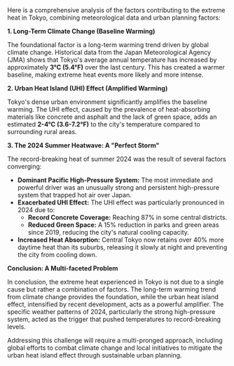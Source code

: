 Here is a comprehensive analysis of the factors contributing to the extreme heat in Tokyo, combining meteorological data and urban planning factors:

**1. Long-Term Climate Change (Baseline Warming)**

The foundational factor is a long-term warming trend driven by global climate change. Historical data from the Japan Meteorological Agency (JMA) shows that Tokyo's average annual temperature has increased by approximately **3°C (5.4°F)** over the last century. This has created a warmer baseline, making extreme heat events more likely and more intense.

**2. Urban Heat Island (UHI) Effect (Amplified Warming)**

Tokyo's dense urban environment significantly amplifies the baseline warming. The UHI effect, caused by the prevalence of heat-absorbing materials like concrete and asphalt and the lack of green space, adds an estimated **2-4°C (3.6-7.2°F)** to the city's temperature compared to surrounding rural areas.

**3. The 2024 Summer Heatwave: A "Perfect Storm"**

The record-breaking heat of summer 2024 was the result of several factors converging:

*   **Dominant Pacific High-Pressure System:** The most immediate and powerful driver was an unusually strong and persistent high-pressure system that trapped hot air over Japan.
*   **Exacerbated UHI Effect:** The UHI effect was particularly pronounced in 2024 due to:
    *   **Record Concrete Coverage:** Reaching 87% in some central districts.
    *   **Reduced Green Space:** A 15% reduction in parks and green areas since 2019, reducing the city's natural cooling capacity.
*   **Increased Heat Absorption:** Central Tokyo now retains over 40% more daytime heat than its suburbs, releasing it slowly at night and preventing the city from cooling down.

**Conclusion: A Multi-faceted Problem**

In conclusion, the extreme heat experienced in Tokyo is not due to a single cause but rather a combination of factors. The long-term warming trend from climate change provides the foundation, while the urban heat island effect, intensified by recent development, acts as a powerful amplifier. The specific weather patterns of 2024, particularly the strong high-pressure system, acted as the trigger that pushed temperatures to record-breaking levels.

Addressing this challenge will require a multi-pronged approach, including global efforts to combat climate change and local initiatives to mitigate the urban heat island effect through sustainable urban planning.